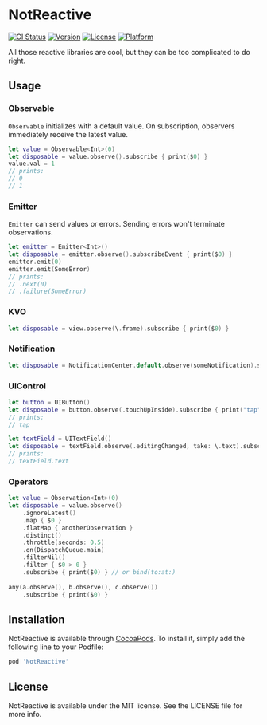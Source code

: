 # NotReactive

[![CI Status](https://img.shields.io/travis/intitni/NotReactive.svg?style=flat)](https://travis-ci.org/intitni/NotReactive)
[![Version](https://img.shields.io/cocoapods/v/NotReactive.svg?style=flat)](https://cocoapods.org/pods/NotReactive)
[![License](https://img.shields.io/cocoapods/l/NotReactive.svg?style=flat)](https://cocoapods.org/pods/NotReactive)
[![Platform](https://img.shields.io/cocoapods/p/NotReactive.svg?style=flat)](https://cocoapods.org/pods/NotReactive)

All those reactive libraries are cool, but they can be too complicated to do right.

## Usage

### Observable<V>

`Observable` initializes with a default value. On subscription, observers immediately receive the latest value.

```swift
let value = Observable<Int>(0)
let disposable = value.observe().subscribe { print($0) }
value.val = 1
// prints: 
// 0
// 1
```

### Emitter<V>

`Emitter` can send values or errors. Sending errors won't terminate observations. 

```swift
let emitter = Emitter<Int>()
let disposable = emitter.observe().subscribeEvent { print($0) }
emitter.emit(0)
emitter.emit(SomeError)
// prints:
// .next(0)
// .failure(SomeError)
```

### KVO

```swift
let disposable = view.observe(\.frame).subscribe { print($0) }
```

### Notification

```swift
let disposable = NotificationCenter.default.observe(someNotification).subscribe { print($0) }
```

### UIControl

```swift
let button = UIButton()
let disposable = button.observe(.touchUpInside).subscribe { print("tap") }
// prints: 
// tap

let textField = UITextField()
let disposable = textField.observe(.editingChanged, take: \.text).subscribe { print($0) }
// prints:
// textField.text
```

### Operators

```swift
let value = Observation<Int>(0)
let disposable = value.observe()
    .ignoreLatest()
    .map { $0 }
    .flatMap { anotherObservation }
    .distinct()
    .throttle(seconds: 0.5)
    .on(DispatchQueue.main)
    .filterNil()
    .filter { $0 > 0 }
    .subscribe { print($0) } // or bind(to:at:)
    
any(a.observe(), b.observe(), c.observe())
    .subscribe { print($0) }
```

## Installation

NotReactive is available through [CocoaPods](https://cocoapods.org). To install
it, simply add the following line to your Podfile:

```ruby
pod 'NotReactive'
```

## License

NotReactive is available under the MIT license. See the LICENSE file for more info.

